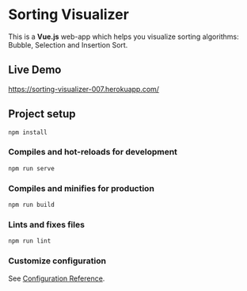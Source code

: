 # Sorting Visualizer
This is a **Vue.js** web-app which helps you visualize sorting algorithms: Bubble, Selection and Insertion Sort.

## Live Demo
https://sorting-visualizer-007.herokuapp.com/

## Project setup
```
npm install
```

### Compiles and hot-reloads for development
```
npm run serve
```

### Compiles and minifies for production
```
npm run build
```

### Lints and fixes files
```
npm run lint
```

### Customize configuration
See [Configuration Reference](https://cli.vuejs.org/config/).
